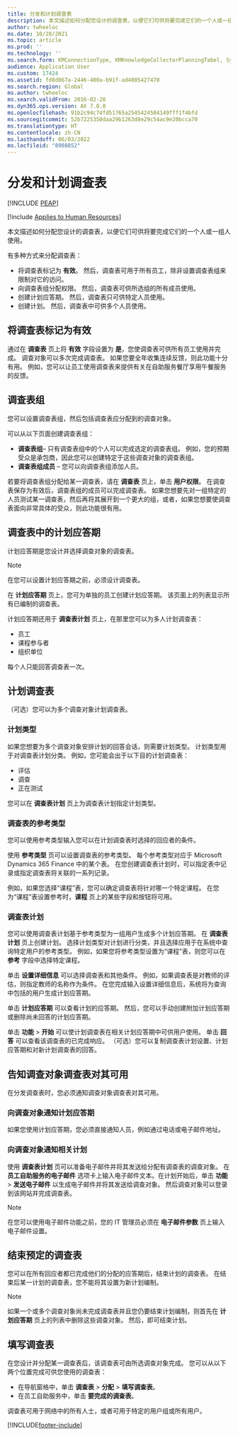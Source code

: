 ```yaml
---
title: 分发和计划调查表
description: 本文描述如何分配您设计的调查表，以便它们可供将要完成它们的一个人或一组人使用。
author: twheeloc
ms.date: 10/28/2021
ms.topic: article
ms.prod: ''
ms.technology: ''
ms.search.form: KMConnectionType, KMKnowledgeCollectorPlanningTabel, SysEmailParameters, HcmLearningWorkspace
audience: Application User
ms.custom: 17424
ms.assetid: fd8d867a-2446-400a-b91f-ad4085427470
ms.search.region: Global
ms.author: twheeloc
ms.search.validFrom: 2016-02-28
ms.dyn365.ops.version: AX 7.0.0
ms.openlocfilehash: 91b2c94c74fd51765a2545424504149fff1f4bfd
ms.sourcegitcommit: 52b7225350daa29b1263d8e29c54ac9e20bcca70
ms.translationtype: HT
ms.contentlocale: zh-CN
ms.lasthandoff: 06/03/2022
ms.locfileid: "8908852"
---
```

# <a name="distribute-and-schedule-questionnaires"></a>分发和计划调查表


[!INCLUDE [PEAP](../includes/peap-1.md)]

[!include [Applies to Human Resources](../includes/applies-to-hr.md)]

本文描述如何分配您设计的调查表，以便它们可供将要完成它们的一个人或一组人使用。 

有多种方式来分配调查表：

-   将调查表标记为 **有效**。 然后，调查表可用于所有员工，除非设置调查表组来限制对它的访问。
-   向调查表组分配权限。 然后，调查表可供所选组的所有成员使用。
-   创建计划应答期。 然后，调查表只可供特定人员使用。
-   创建计划。 然后，调查表中可供多个人员使用。

## <a name="marking-a-questionnaire-as-active"></a>将调查表标记为有效

通过在 **调查表** 页上将 **有效** 字段设置为 **是**，您使调查表可供所有员工使用并完成。 调查对象可以多次完成调查表。 如果您要全年收集连续反馈，则此功能十分有用。 例如，您可以让员工使用调查表来提供有关在自助服务餐厅享用午餐服务的反馈。

## <a name="questionnaire-groups"></a>调查表组

您可以设置调查表组，然后包括调查表应分配到的调查对象。 

可以从以下页面创建调查表组：

-   **调查表组**– 只有调查表组中的个人可以完成选定的调查表组。 例如，您的预期受众是承包商，因此您可以创建特定于这些调查对象的调查表组。
-   **调查表组成员** – 您可以向调查表组添加人员。

若要将调查表组分配给某一调查表，请在 **调查表** 页上，单击 **用户权限**。 在调查表保存为有效后，调查表组的成员可以完成调查表。 如果您想要先对一组特定的人员测试某一调查表，然后再将其展开到一个更大的组，或者，如果您想要使调查表面向非常具体的受众，则此功能很有用。

## <a name="planned-answer-sessions-in-a-questionnaire"></a>调查表中的计划应答期

计划应答期是您设计并选择调查对象的调查表。 

> [!NOTE]
> 在您可以设置计划应答期之前，必须设计调查表。 

在 **计划应答期** 页上，您可为单独的员工创建计划应答期。 该页面上的列表显示所有已编制的调查表。 

计划应答期还用于 **调查表计划** 页上，在那里您可以为多人计划调查表：

-   员工
-   课程参与者
-   组织单位

每个人只能回答调查表一次。

## <a name="scheduling-a-questionnaire"></a>计划调查表

（可选）您可以为多个调查对象计划调查表。

### <a name="planning-types"></a>计划类型

如果您想要为多个调查对象安排计划的回答会话，则需要计划类型。 计划类型用于对调查表计划分类。 例如，您可能会出于以下目的计划调查表：

-   评估
-   调查
-   正在测试

您可以在 **调查表计划** 页上为调查表计划指定计划类型。

### <a name="reference-types-for-questionnaire"></a>调查表的参考类型

您可以使用参考类型输入您可以在计划调查表时选择的回应者的条件。 

使用 **参考类型** 页可以设置调查表的参考类型。 每个参考类型对应于 Microsoft Dynamics 365 Finance 中的某个表。 在您创建调查表计划时，可以指定表中记录或指定调查表将关联的一系列记录。 

例如，如果您选择“课程”表，您可以确定调查表将针对哪一个特定课程。 在您为“课程”表设置参考时，**课程** 页上的某些字段和按钮将可用。

### <a name="questionnaire-schedules"></a>调查表计划

您可以使用调查表计划基于参考类型为一组用户生成多个计划应答期。 在 **调查表计划** 页上创建计划。 选择计划类型对计划进行分类，并且选择应用于在系统中查询特定用户的参考类型。 例如，如果您将参考类型设置为“课程”表，则您可以在 **参考** 字段中选择特定课程。 

单击 **设置详细信息** 可以选择调查表和其他条件。 例如，如果调查表是对教师的评估，则指定教师的名称作为条件。 在您完成输入设置详细信息后，系统将为查询中包括的用户生成计划应答期。 

单击 **计划应答期** 可以查看计划的应答期。 然后，您可以手动创建附加计划应答期或删除尚未回答的计划应答期。 

单击 **功能** &gt; **开始** 可以使计划调查表在相关计划应答期中可供用户使用。 单击 **回答** 可以查看该调查表的已完成响应。 （可选）您可以复制调查表计划设置、计划应答期和对新计划调查表的回答。

## <a name="notifying-respondents-about-questionnaires-that-are-available-to-them"></a>告知调查对象调查表对其可用
在分发调查表时，您必须通知调查对象调查表对其可用。 

### <a name="notifying-respondents-about-a-planned-answer-session"></a>向调查对象通知计划应答期

如果您使用计划应答期，您必须直接通知人员，例如通过电话或电子邮件地址。

### <a name="notifying-respondents-about-a-scheduling"></a>向调查对象通知相关计划

使用 **调查表计划** 页可以准备电子邮件并将其发送给分配有调查表的调查对象。 在 **员工自助服务的电子邮件** 选项卡上输入电子邮件文本。在计划开始后，单击 **功能** &gt; **发送电子邮件** 以生成电子邮件并将其发送给调查对象。 然后调查对象可以登录到该网站并完成调查表。 

> [!NOTE]
> 在您可以使用电子邮件功能之前，您的 IT 管理员必须在 **电子邮件参数** 页上输入电子邮件设置。

## <a name="ending-a-scheduled-questionnaire"></a>结束预定的调查表

您可以在所有回应者都已完成他们的分配的应答期后，结束计划的调查表。 在结束后某一计划的调查表，您不能将其设置为新计划编制。 

> [!NOTE]
>   如果一个或多个调查对象尚未完成调查表并且您仍要结束计划编制，则首先在 **计划应答期** 页上的列表中删除这些调查对象。 然后，即可结束计划。

## <a name="completing-questionnaires"></a>填写调查表

在您设计并分配某一调查表后，该调查表可由所选调查对象完成。 您可以从以下两个位置完成可供您使用的调查表：

-   在导航窗格中，单击 **调查表** &gt; **分配** &gt; **填写调查表**。
-   在员工自助服务中，单击 **要完成的调查表**。

调查表可用于网络中的所有人士，或者可用于特定的用户组或所有用户。




[!INCLUDE[footer-include](../includes/footer-banner.md)]

